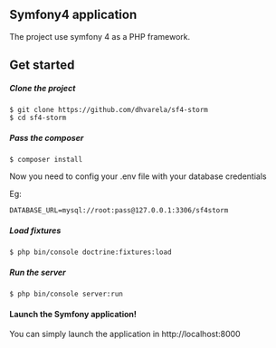 ## Symfony4 application

The project use symfony 4 as a PHP framework.

## Get started

##### Clone the project

    $ git clone https://github.com/dhvarela/sf4-storm
    $ cd sf4-storm

##### Pass the composer

    $ composer install

Now you need to config your .env file with your database credentials

Eg: 

    DATABASE_URL=mysql://root:pass@127.0.0.1:3306/sf4storm
    
##### Load fixtures
 
    $ php bin/console doctrine:fixtures:load

##### Run the server
 
    $ php bin/console server:run

 
#### Launch the Symfony application!

You can simply launch the application in 
http://localhost:8000

